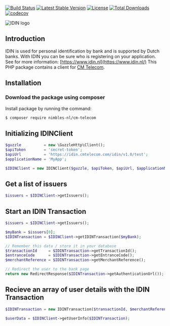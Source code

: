 [![Build Status](https://travis-ci.org/nimbles-nl/cm-telecom.svg?branch=master)](https://travis-ci.org/nimbles-nl/cm-telecom) [![Latest Stable Version](https://poser.pugx.org/nimbles-nl/cm-telecom/v/stable)](https://packagist.org/packages/nimbles-nl/cm-telecom) [![License](https://poser.pugx.org/nimbles-nl/cm-telecom/license)](https://packagist.org/packages/nimbles-nl/cm-telecom) [![Total Downloads](https://poser.pugx.org/nimbles-nl/cm-telecom/downloads)](https://packagist.org/packages/nimbles-nl/cm-telecom) [![codecov](https://codecov.io/gh/nimbles-nl/cm-telecom/branch/master/graph/badge.svg)](https://codecov.io/gh/nimbles-nl/cm-telecom)

![IDIN logo](https://github.com/nimbles-nl/cm-telecom/blob/master/logo/IDIN_logo_144_pixels.png)

## Introduction

IDIN is used for personal identification by bank and is supported by Dutch banks.
With IDIN you can be sure who is registering on your application.
See for more information: [https://www.idin.nl](https://www.idin.nl/)
This PHP package contains a client for [CM Telecom](https://get.cm.nl/idin/).

## Installation

### Download the package using composer

Install package by running the command:

``` bash
$ composer require nimbles-nl/cm-telecom
```

Initializing IDINClient
-----------------------

``` php
$guzzle          = new \GuzzleHttp\Client();
$apiToken        = 'secret-token';
$apiUrl          = 'https://idin.cmtelecom.com/idin/v1.0/test';
$applicationName = 'MyApp';

$IDINClient = new IDINClient($guzzle, $apiToken, $apiUrl, $applicationName);
```

Get a list of issuers
---------------------

``` php
$issuers = $IDINClient->getIssuers();
```


Start an IDIN Transaction
-------------------------

``` php
$issuers = $IDINClient->getIssuers();

$myBank = $issuers[0];
$IDINTransaction = $IDINClient->getIDINTransaction($myBank);

// Remember this data / store it in your database
$transactionId     = $IDINTransaction->getTransactionId();
$entranceCode      = $IDINTransaction->getEntranceCode();
$merchantReference = $IDINTransaction->getMerchantReference();

// Redirect the user to the bank page
return new RedirectResponse($IDINTransaction->getAuthenticationUrl());
```

Recieve an array of user details with the IDIN Transaction
----------------------------------------------------------

``` php
$IDINTransaction = new IDINTransaction($transactionId, $merchantReference, $entranceCode);

$userData = $IDINClient->getUserInfo($IDINTransaction);
```
